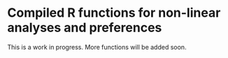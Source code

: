 # Compiled R functions for non-linear analyses and preferences
This is a work in progress. More functions will be added soon. 
